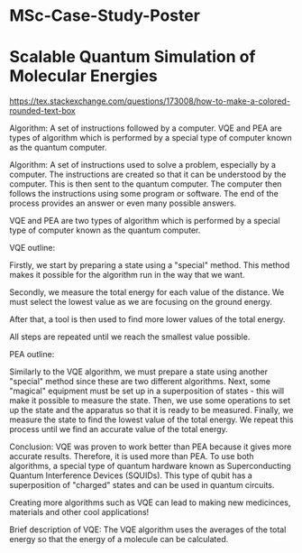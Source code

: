 
# MSc-Case-Study-Poster

# Scalable Quantum Simulation of Molecular Energies

https://tex.stackexchange.com/questions/173008/how-to-make-a-colored-rounded-text-box

Algorithm: A set of instructions followed by a computer. VQE and PEA are types of algorithm which is performed by a special type of computer known as the quantum computer.

Algorithm: A set of instructions used to solve a problem, especially by a computer. The instructions are created so that it can be understood by the computer. This is then sent to the quantum computer. The computer then follows the instructions using some program or software. The end of the process provides an answer or even many possible answers.

VQE and PEA are two types of algorithm which is performed by a special type of computer known as the quantum computer.

VQE outline:

Firstly, we start by preparing a state using a "special" method. This method makes it possible for the algorithm run in the way that we want.

Secondly, we measure the total energy for each value of the distance. We must select the lowest value as we are focusing on the ground energy.

After that, a tool is then used to find more lower values of the total energy.

All steps are repeated until we reach the smallest value possible.

PEA outline:

Similarly to the VQE algorithm, we must prepare a state using another "special" method since these are two different algorithms.
Next, some "magical" equipment must be set up in a superposition of states - this will make it possible to measure the state.
Then, we use some operations to set up the state and the apparatus so that it is ready to be measured.
Finally, we measure the state to find the lowest value of the total energy. We repeat this process until we find an accurate value of the total energy.

Conclusion:
VQE was proven to work better than PEA because it gives more accurate results. Therefore, it is used more than PEA. To use both algorithms, a special type of quantum hardware known as Superconducting Quantum Interference Devices (SQUIDs). This type of qubit has a superposition of "charged" states and can be used in quantum circuits.

Creating more algorithms such as VQE can lead to making new medicinces, materials and other cool applications!


Brief description of VQE:
The VQE algorithm uses the averages of the total energy so that the energy of a molecule can be calculated.
